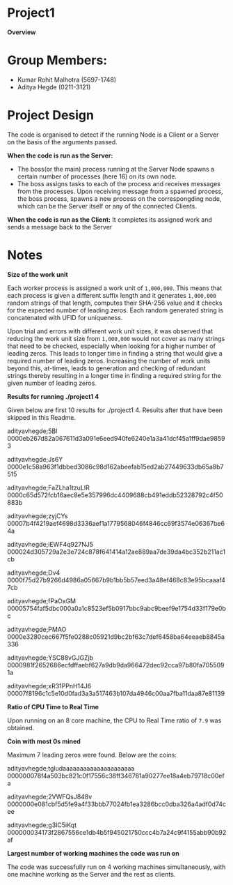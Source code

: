 # Project1

**Overview**

# Group Members: 
- Kumar Rohit Malhotra (5697-1748)
- Aditya Hegde (0211-3121)

# Project Design

The code is organised to detect if the running Node is a Client or a Server on the basis of the arguments passed.

**When the code is run as the Server:**
- The boss(or the main) process running at the Server Node spawns a certain number of processes (here 16) on its own node.
- The boss assigns tasks to each of the process and receives messages from the processes. Upon receiving message from a spawned process, the boss process, spawns a new process on the correspongding node, which can be the Server itself or any of the connected Clients.

**When the code is run as the Client:** It completes its assigned work and sends a message back to the Server

# Notes

**Size of the work unit**

Each worker process is assigned a work unit of `1,000,000`. This means that each process is given a different suffix length and it generates `1,000,000` random strings of that length, computes their SHA-256 value and it checks for the expected number of leading zeros. Each random generated string is concatenated with UFID for uniqueness.

Upon trial and errors with different work unit sizes, it was observed that reducing the work unit size from `1,000,000` would not cover as many strings that need to be checked, especially when looking for a higher number of leading zeros. This leads to longer time in finding a string that would give a required number of leading zeros. Increasing the number of work units beyond this, at-times, leads to generation and checking of redundant strings thereby resulting in a longer time in finding a required string for the given number of leading zeros. 

**Results for running ./project1 4**

Given below are first 10 results for ./project1 4. Results after that have been skipped in this Readme.

adityavhegde;5Bl    0000eb267d82a067611d3a091e6eed940fe6240e1a3a41dcf45a1ff9dae98593

adityavhegde;Js6Y    0000e1c58a963f1dbbed3086c98d162abeefab15ed2ab27449633db65a8b7515

adityavhegde;FaZLha1tzuLIR    0000c65d572fcb16aec8e5e357996dc4409688cb491eddb52328792c4f50883b

adityavhegde;zyjCYs    00007b4f4219aef4698d3336aef1a1779568046f4846cc69f3574e06367be64a

adityavhegde;iEWF4q927NJ5    000024d305729a2e3e724c878f641414a12ae889aa7de39da4bc352b211ac1cb

adityavhegde;Dv4    0000f75d27b9266d4986a05667b9b1bb5b57eed3a48ef468c83e95bcaaaf47cb

adityavhegde;fPaOxGM    00005754faf5dbc000a0a1c8523ef5b0917bbc9abc9beef9e1754d33f179e0bc

adityavhegde;PMAO    0000e3280cec667f5fe0288c05921d9bc2bf63c7def6458ba64eeaeb8845a336

adityavhegde;YSC88vGJGZjb    0000981f2652686ecfdffaebf627a9db9da966472dec92cca97b80fa7055091a

adityavhegde;xR31PPnH14J6    00007f8196c1c5e10d0fad3a3a517463b107da4946c00aa7fba11daa87e81139


**Ratio of CPU Time to Real Time**

Upon running on an 8 core machine, the CPU to Real Time ratio of `7.9` was obtained.


**Coin with most 0s mined**

Maximum 7 leading zeros were found. Below are the coins:

adityavhegde;tgludaaaaaaaaaaaaaaaaaaaaa    000000078f4a503bc821c0f17556c38ff346781a90277ee18a4eb79718c00efa

adityavhegde;2VWFQsJ848v    0000000e081cbf5d5fe9a4f33bbb77024fb1ea3286bcc0dba326a4adf0d74cee

adityavhegde;g3IC5iKqt    000000034173f2867556ce1db4b5f945021750ccc4b7a24c9f4155abb90b92af



**Largest number of working machines the code was run on**

The code was successfully run on 4 working machines simultaneously, with one machine working as the Server and the rest as clients.
